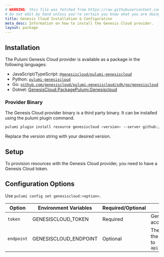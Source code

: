 ```yaml
---
# WARNING: this file was fetched from https://raw.githubusercontent.com/genesiscloud/pulumi-genesiscloud/v0.0.33/docs/installation-configuration.md
# Do not edit by hand unless you're certain you know what you are doing!
title: Genesis Cloud Installation & Configuration
meta_desc: Information on how to install the Genesis Cloud provider.
layout: package
---
```


## Installation

The Pulumi Genesis Cloud provider is available as a package in the following languages:

- JavaScript/TypeScript: [`@genesiscloud/pulumi-genesiscloud`](https://www.npmjs.com/package/@genesiscloud/pulumi-genesiscloud)
- Python: [`pulumi-genesiscloud`](https://pypi.org/project/pulumi-genesiscloud/)
- Go: [`github.com/genesiscloud/pulumi-genesiscloud/sdk/go/genesiscloud`](https://pkg.go.dev/github.com/genesiscloud/pulumi-genesiscloud/sdk/go)
- Dotnet: [GenesisCloud.PackagePulumi.Genesiscloud](https://www.nuget.org/packages/GenesisCloud.PulumiPackage.Genesiscloud)

### Provider Binary

The Genesis Cloud provider binary is a third party binary. It can be installed using the pulumi plugin command.

```bash
pulumi plugin install resource genesiscloud <version> --server github://api.github.com/genesiscloud
```

Replace the version string with your desired version.

## Setup

To provision resources with the Genesis Cloud provider, you need to have a Genesis Cloud token.

## Configuration Options

Use `pulumi config set genesiscloud:<option>`.

| Option     | Environment Variables | Required/Optional | Description                                                          |
| ---------- | --------------------- | ----------------- | -------------------------------------------------------------------- |
| `token`    | GENESISCLOUD_TOKEN    | Required          | Genesis Cloud access token                                           |
| `endpoint` | GENESISCLOUD_ENDPOINT | Optional          | The endpoint use in the provider. Defaults to `api.genesiscloud.com` |
